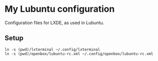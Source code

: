 # My Lubuntu configuration

Configuration files for LXDE, as used in Lubuntu.


## Setup

```fish
ln -s (pwd)/lxterminal ~/.config/lxterminal
ln -s (pwd)/openbox/lubuntu-rc.xml ~/.config/openbox/lubuntu-rc.xml
```
